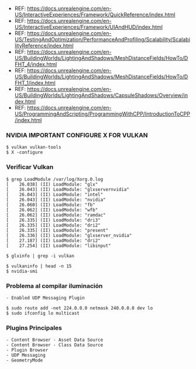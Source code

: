 - REF: https://docs.unrealengine.com/en-US/InteractiveExperiences/Framework/QuickReference/index.html
- REF: https://docs.unrealengine.com/en-US/InteractiveExperiences/Framework/UIAndHUD/index.html
- REF: https://docs.unrealengine.com/en-US/TestingAndOptimization/PerformanceAndProfiling/Scalability/ScalabilityReference/index.html
- REF: https://docs.unrealengine.com/en-US/BuildingWorlds/LightingAndShadows/MeshDistanceFields/HowTo/DFHT_4/index.html
- REF: https://docs.unrealengine.com/en-US/BuildingWorlds/LightingAndShadows/MeshDistanceFields/HowTo/DFHT_1/index.html
- REF: https://docs.unrealengine.com/en-US/BuildingWorlds/LightingAndShadows/CapsuleShadows/Overview/index.html
- REF: https://docs.unrealengine.com/en-US/ProgrammingAndScripting/ProgrammingWithCPP/IntroductionToCPP/index.html

### NVIDIA IMPORTANT CONFIGURE X FOR VULKAN
~~~
$ vulkan vulkan-tools
$ X -configure
~~~

### Verificar Vulkan
~~~
$ grep LoadModule /var/log/Xorg.0.log
[    26.038] (II) LoadModule: "glx"
[    26.043] (II) LoadModule: "glxservernvidia"
[    26.043] (II) LoadModule: "intel"
[    26.043] (II) LoadModule: "nvidia"
[    26.060] (II) LoadModule: "fb"
[    26.062] (II) LoadModule: "wfb"
[    26.062] (II) LoadModule: "ramdac"
[    26.335] (II) LoadModule: "dri3"
[    26.335] (II) LoadModule: "dri2"
[    26.335] (II) LoadModule: "present"
[    26.336] (II) LoadModule: "glxserver_nvidia"
[    27.187] (II) LoadModule: "dri2"
[    27.254] (II) LoadModule: "libinput"
~~~

~~~
$ glxinfo | grep -i vulkan
~~~

~~~
$ vulkaninfo | head -n 15
$ nvidia-smi
~~~


### Problema al compilar iluminación
~~~
- Enabled UDP Messaging Plugin

$ sudo route add -net 224.0.0.0 netmask 240.0.0.0 dev lo
$ sudo ifconfig lo multicast
~~~


### Plugins Principales
~~~
- Content Browser - Asset Data Source
- Content Browser - Class Data Source
- Plugin Browser
- UDP Messaging
- GeometryMode
~~~
